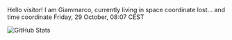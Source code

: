 Hello visitor! I am Giammarco, currently living in space coordinate lost... and time coordinate Friday, 29 October, 08:07 CEST

![GitHub Stats](https://github-readme-stats.vercel.app/api?username=grcasanova)
